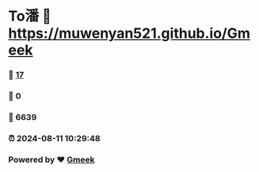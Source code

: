 # To潘 :link: https://muwenyan521.github.io/Gmeek 
### :page_facing_up: [17](https://muwenyan521.github.io/Gmeek/tag.html) 
### :speech_balloon: 0 
### :hibiscus: 6639 
### :alarm_clock: 2024-08-11 10:29:48 
### Powered by :heart: [Gmeek](https://github.com/Meekdai/Gmeek)
